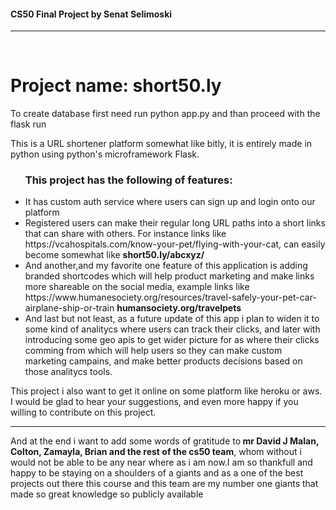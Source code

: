 <h4>CS50 Final Project by Senat Selimoski</h4>
<hr>
<br>

<h1>Project name: short50.ly</h1>
<p>To create database first need run python app.py and than proceed with the flask run</p>

<p>This is a URL shortener platform somewhat like bitly, it is entirely made in python 
using python's microframework Flask.</p>

<ul><h3>This project has the following of features:</h3>
<li>It has custom auth service where users can sign up and login onto our platform
</li>
<li>Registered users can make their regular long URL paths into a short links that can share with others.
For instance links like https://vcahospitals.com/know-your-pet/flying-with-your-cat, can easily become somewhat like
<strong>short50.ly/abcxyz/</strong>
</li>
<li>And another,and my favorite one feature of this application is adding branded shortcodes which will help product marketing 
and make links more shareable on the social media, example links like https://www.humanesociety.org/resources/travel-safely-your-pet-car-airplane-ship-or-train
<strong>humansociety.org/travelpets</strong>
</li>
<li>And last but not least, as a future update of this app i plan to widen it to some kind of analitycs where users can track their clicks,
and later with introducing some geo apis to get wider picture for as where their clicks comming from which will help users so they 
can make custom marketing campains, and make better products decisions based on those analitycs tools.
</li>
</ul>

<p>This project i also want to get it online on some platform like heroku or aws.
I would be glad to hear your suggestions, and even more happy if you willing to contribute on this project.
</p>
<hr>
<footer>
<p>And at the end i want to add some words of gratitude to<strong> mr David J Malan, Colton, Zamayla, Brian  and the rest of the cs50 team</strong>, whom without 
i would not be able to be any near where as i am now.I am so thankfull and happy to be staying on a shoulders of a giants 
and as a one of the best projects out there this course and this team are my number one giants that made so great knowledge so publicly available
</p>
</footer>
